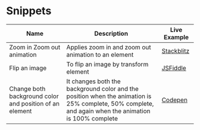 # Snippets

| Name                                                    | Description                                                                                                                                           | Live Example                                                                           |
| ------------------------------------------------------- | ----------------------------------------------------------------------------------------------------------------------------------------------------- | -------------------------------------------------------------------------------------- |
| Zoom in Zoom out animation                              | Applies zoom in and zoom out animation to an element                                                                                                  | [Stackblitz](https://stackblitz.com/edit/css-zoomin-zoomout-animation?file=index.html) |
| Flip an image                                           | To flip an image by transform element                                                                                                                 | [JSFiddle](https://jsfiddle.net/roz3t8je/1)                                            |
| Change both background color and position of an element | It changes both the background color and the position when the animation is 25% complete, 50% complete, and again when the animation is 100% complete | [Codepen](https://codepen.io/anushri20/pen/GRqRepQ)                                    |
